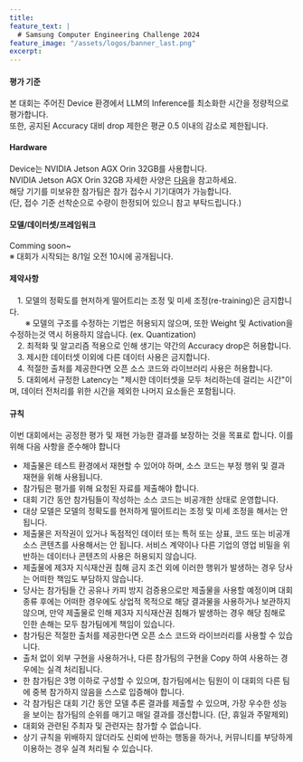```yaml
---
title:
feature_text: |
  # Samsung Computer Engineering Challenge 2024
feature_image: "/assets/logos/banner_last.png"
excerpt:
---
```


#### 평가 기준
본 대회는 주어진 Device 환경에서 LLM의 Inference를 최소화한 시간을 정량적으로 평가합니다.   
또한, 공지된 Accuracy 대비 drop 제한은 평균 0.5 이내의 감소로 제한됩니다.
   
       
#### Hardware
Device는 NVIDIA Jetson AGX Orin 32GB를 사용합니다.  
NVIDIA Jetson AGX Orin 32GB 자세한 사양은 <a target="_blank" href="https://www.nvidia.com/en-us/autonomous-machines/embedded-systems/jetson-orin/"> 다음</a>을 참고하세요.  
해당 기기를 미보유한 참가팀은 참가 접수시 기기대여가 가능합니다.   
 (단, 접수 기준 선착순으로 수량이 한정되어 있으니 참고 부탁드립니다.)
   
   
#### 모델/데이터셋/프레임워크
Comming soon~  
※ 대회가 시작되는 8/1일 오전 10시에 공개됩니다. 

<!-- 
#### 허용 모델

대회의 베이스 모델(base model)은 instruction tuning이 없는 오픈 베이스 모델인 **LLaMA-30B** 또는 **OPT-30B**입니다. LLaMA 모델의 사용을 위해 다음 <a target="_blank" href="https://github.com/facebookresearch/llama/blob/main/LICENSE">LLaMA-1 Community License Agreement</a>을 확인하고 커뮤니티에 라이센스 요청을 해야 합니다. <a target="_blank" href="https://docs.google.com/forms/d/e/1FAIpQLSfqNECQnMkycAp2jP4Z9TFX0cGR4uf7b_fBxjY_OjhJILlKGA/viewform">Download Link</a>를 참고하여 진행하세요. OPT-30B에 대한 다운로드는 다음 <a target="_blank" href="https://huggingface.co/facebook/opt-30b"> Huggingface link</a>을 참고하세요.

#### 데이터셋

대회에서 허용되는 데이터셋은 <a target="_blank" href="https://huggingface.co/datasets/hellaswag">HellaSwag</a>입니다. 해당 데이터셋을 사용한 추론만 허용되며, 다른 데이터셋은 허용되지 않습니다.

#### 프레임워크

최적화를 위해 사용 할 딥러닝 프레임워크는 PyTorch 2.0입니다. 다음 <a target="_blank" href="https://github.com/pytorch/pytorch/tree/v2.0.0">link</a>를 참고하시기 바랍니다. 또한, PyTorch 2.0 기반의 프레임워크도 사용하실 수 있습니다. (예시: FasterTransformer)

#### CUDA Version  

대회에서 허용되는 CUDA Version은      입니다.   


--> 

#### 제약사항 

 1. 모델의 정확도를 현저하게 떨어트리는 조정 및 미세 조정(re-training)은 금지합니다.  
  ※ 모델의 구조를 수정하는 기법은 허용되지 않으며, 또한 Weight 및 Activation을 수정하는것 역시 허용하지 않습니다. (ex. Quantization)  
 2. 최적화 및 알고리즘 적용으로 인해 생기는 약간의 Accuracy drop은 허용합니다.  
 3. 제시한 데이터셋 이외에 다른 데이터 사용은 금지합니다.  
 4. 적절한 출처를 제공한다면 오픈 소스 코드와 라이브러리 사용은 허용합니다.  
 5. 대회에서 규정한 Latency는 "제시한 데이터셋을 모두 처리하는데 걸리는 시간"이며, 데이터 전처리를 위한 시간을 제외한 나머지 요소들은 포함됩니다.  
   
   
#### 규칙

이번 대회에서는 공정한 평가 및 재현 가능한 결과를 보장하는 것을 목표로 합니다. 이를 위해 다음 사항을 준수해야 합니다  

* 제출물은 테스트 환경에서 재현할 수 있어야 하며, 소스 코드는 부정 행위 및 결과 재현을 위해 사용됩니다.
* 참가팀은 평가를 위해 요청된 자료를 제출해야 합니다.
* 대회 기간 동안 참가팀들이 작성하는 소스 코드는 비공개한 상태로 운영합니다.
* 대상 모델은 모델의 정확도를 현저하게 떨어트리는 조정 및 미세 조정을 해서는 안 됩니다.
* 제출물은 저작권이 있거나 독점적인 데이터 또는 특허 또는 상표, 코드 또는 비공개 소스 콘텐츠를 사용해서는 안 됩니다. 서비스 계약이나 다른 기업의 영업 비밀을 위반하는 데이터나 콘텐츠의 사용은 허용되지 않습니다.
* 제출물에 제3자 지식재산권 침해 금지 조건 외에 이러한 행위가 발생하는 경우 당사는 어떠한 책임도 부담하지 않습니다.
* 당사는 참가팀들 간 공유나 카피 방지 검증용으로만 제출물을 사용할 예정이며 대회 종류 후에는 어떠한 경우에도 상업적 목적으로 해당 결과물을 사용하거나 보관하지 않으며, 만약 제출물로 인해 제3자 지식재산권 침해가 발생하는 경우 해당 침해로 인한 손해는 모두 참가팀에게 책임이 있습니다.   
* 참가팀은 적절한 출처를 제공한다면 오픈 소스 코드와 라이브러리를 사용할 수 있습니다.   
* 출처 없이 외부 구현을 사용하거나, 다른 참가팀의 구현을 Copy 하여 사용하는 경우에는 실격 처리됩니다.   
* 한 참가팀은 3명 이하로 구성할 수 있으며, 참가팀에서는 팀원이 이 대회의 다른 팀에 중복 참가하지 않음을 스스로 입증해야 합니다.  
* 각 참가팀은 대회 기간 동안 모델 추론 결과를 제출할 수 있으며, 가장 우수한 성능을 보이는 참가팀의 순위를 매기고 매일 결과를 갱신합니다. (단, 휴일과 주말제외)  
* 대회와 관련된 주최자 및 관련자는 참가할 수 없습니다.  
* 상기 규칙을 위배하지 않더라도 신뢰에 반하는 행동을 하거나, 커뮤니티를 부당하게 이용하는 경우 실격 처리될 수 있습니다.   





<!--

<hr />

## Rules

The competition aims to ensure fair evaluation and reproducible results. To achieve this, you must comply with the following guidelines  

* Submissions must be reproducible on a test server. Submissions, Source code is used to reproduce cheating and reproduce results in competitions.
* Participants must submit the requested materials for evaluation.
* During the competition, the source code is kept private.
* The target model should not be subject to adjustments and fine-tuning (retraining) that significantly reduce the accuracy of the model.  
* Submissions must not use copyrighted or proprietary data or patent or trade mark, code, or closed-source content. Use of data or content that violates a service agreement or another company's trade secrets is not permitted.
* We will have no liability if your Submission contains any such conduct, other than that it does not infringe any third party's intellectual property rights.
* We will only use the submitted results for sharing among participants or for copy protection checks, and will not use or retain them for commercial purposes after the competition ends, and participants will be liable for any damages resulting from any infringement of a third party's intellectual property rights as a result of their submission.
* Teams can use open source code and libraries as long as they provide proper attribution.  
* Using an external implementation without attribution, or copying another team's implementation, will result in disqualification.  
* A team can consist of no more than three people. Teams must self-certify that none of their team members are participating on another team in this competition.  
* Each team can submit model inference results during the second round, rank the best-performing team, and update the results every day.  
* Organizers and those associated with the competition are not eligible to participate.  
* Even if you don't violate any of the above rules, you may be disqualified if you act in a way that violates trust or exploit the community.  

-->
